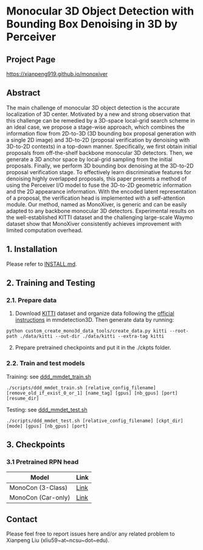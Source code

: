   # Monocular 3D Object Detection with Bounding Box Denoising in 3D by Perceiver

  ## Project Page

https://xianpeng919.github.io/monoxiver

## Abstract

The main challenge of monocular 3D object detection is the accurate localization of 3D center. Motivated by a new and strong observation that this challenge can be remedied by a 3D-space local-grid search scheme in an ideal case, we propose a stage-wise approach, which combines the information flow from 2D-to-3D (3D bounding box proposal generation with a single 2D image) and 3D-to-2D (proposal verification by denoising with 3D-to-2D contexts) in a top-down manner. Specifically, we first obtain initial proposals from off-the-shelf backbone monocular 3D detectors. Then, we generate a 3D anchor space by local-grid sampling from the initial proposals. Finally, we perform 3D bounding box denoising at the 3D-to-2D proposal verification stage. To effectively learn discriminative features for denoising highly overlapped proposals, this paper presents a method of using the Perceiver I/O model to fuse the 3D-to-2D geometric information and the 2D appearance information. With the encoded latent representation of a proposal, the verification head is implemented with a self-attention module. Our method, named as MonoXiver, is generic and can be easily adapted to any backbone monocular 3D detectors. Experimental results on the well-established KITTI dataset and the challenging large-scale Waymo dataset show that MonoXiver consistently achieves improvement with limited computation overhead.

## 1. Installation

Please refer to [INSTALL.md](install.md).

## 2. Training and Testing

### 2.1. Prepare data

1) Download [KITTI](http://www.cvlibs.net/datasets/kitti/eval_object.php?obj_benchmark=3d) dataset and organize data 
 following the [official instructions](https://mmdetection3d.readthedocs.io/en/latest/)
  in mmdetection3D. Then generate data by running:
  
```
python custom_create_mono3d_data_tools/create_data.py kitti --root-path ./data/kitti --out-dir ./data/kitti --extra-tag kitti
```

2) Prepare pretrained checkpoints and put it in the ./ckpts folder.

### 2.2. Train and test models

Training: see [ddd_mmdet_train.sh](./scripts/ddd_mmdet_train.sh)

```
./scripts/ddd_mmdet_train.sh [relative_config_filename] [remove_old_if_exist_0_or_1] [name_tag] [gpus] [nb_gpus] [port] [resume_dir]
```

Testing: see [ddd_mmdet_test.sh](./scripts/ddd_mmdet_test.sh)

```
./scripts/ddd_mmdet_test.sh [relative_config_filename] [ckpt_dir] [mode] [gpus] [nb_gpus] [port]
```

## 3. Checkpoints

### 3.1 Pretrained RPN head

|    Model     | Link      |
| ------- | --------- |
| MonoCon (3-Class) | [Link](https://github.com/Xianpeng919/monoxiver/releases/download/monoxiver/monocon_pretrained_rpn_3cls.pth) |
| MonoCon (Car-only) | [Link](https://github.com/Xianpeng919/monoxiver/releases/download/monoxiver/monocon_pretrained_rpn_car.pth) |

## Contact

Please feel free to report issues here and/or any related problem to Xianpeng Liu (xliu59~at~ncsu~dot~edu).







